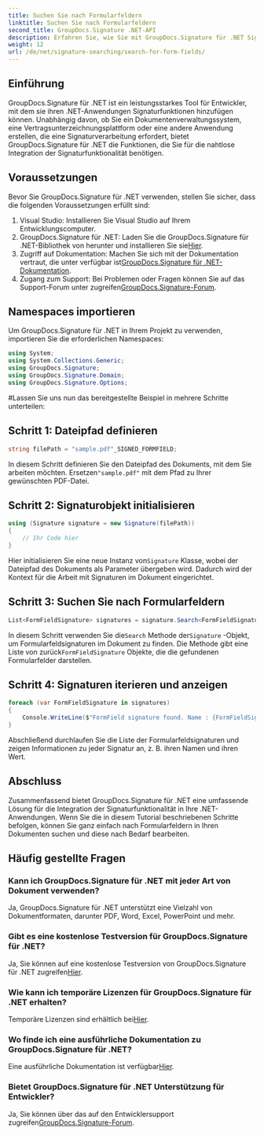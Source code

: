 ```yaml
---
title: Suchen Sie nach Formularfeldern
linktitle: Suchen Sie nach Formularfeldern
second_title: GroupDocs.Signature .NET-API
description: Erfahren Sie, wie Sie mit GroupDocs.Signature für .NET Signaturfunktionen in Ihre .NET-Anwendungen integrieren. Befolgen Sie unsere Schritt-für-Schritt-Anleitung für eine nahtlose Dokumentenverwaltung.
weight: 12
url: /de/net/signature-searching/search-for-form-fields/
---
```

## Einführung
GroupDocs.Signature für .NET ist ein leistungsstarkes Tool für Entwickler, mit dem sie ihren .NET-Anwendungen Signaturfunktionen hinzufügen können. Unabhängig davon, ob Sie ein Dokumentenverwaltungssystem, eine Vertragsunterzeichnungsplattform oder eine andere Anwendung erstellen, die eine Signaturverarbeitung erfordert, bietet GroupDocs.Signature für .NET die Funktionen, die Sie für die nahtlose Integration der Signaturfunktionalität benötigen.
## Voraussetzungen
Bevor Sie GroupDocs.Signature für .NET verwenden, stellen Sie sicher, dass die folgenden Voraussetzungen erfüllt sind:
1. Visual Studio: Installieren Sie Visual Studio auf Ihrem Entwicklungscomputer.
2.  GroupDocs.Signature für .NET: Laden Sie die GroupDocs.Signature für .NET-Bibliothek von herunter und installieren Sie sie[Hier](https://releases.groupdocs.com/signature/net/).
3.  Zugriff auf Dokumentation: Machen Sie sich mit der Dokumentation vertraut, die unter verfügbar ist[GroupDocs.Signature für .NET-Dokumentation](https://tutorials.groupdocs.com/signature/net/).
4.  Zugang zum Support: Bei Problemen oder Fragen können Sie auf das Support-Forum unter zugreifen[GroupDocs.Signature-Forum](https://forum.groupdocs.com/c/signature/13).

## Namespaces importieren
Um GroupDocs.Signature für .NET in Ihrem Projekt zu verwenden, importieren Sie die erforderlichen Namespaces:
```csharp
using System;
using System.Collections.Generic;
using GroupDocs.Signature;
using GroupDocs.Signature.Domain;
using GroupDocs.Signature.Options;
```
#Lassen Sie uns nun das bereitgestellte Beispiel in mehrere Schritte unterteilen:
## Schritt 1: Dateipfad definieren
```csharp
string filePath = "sample.pdf"_SIGNED_FORMFIELD;
```
 In diesem Schritt definieren Sie den Dateipfad des Dokuments, mit dem Sie arbeiten möchten. Ersetzen`"sample.pdf"` mit dem Pfad zu Ihrer gewünschten PDF-Datei.
## Schritt 2: Signaturobjekt initialisieren
```csharp
using (Signature signature = new Signature(filePath))
{
    // Ihr Code hier
}
```
 Hier initialisieren Sie eine neue Instanz von`Signature` Klasse, wobei der Dateipfad des Dokuments als Parameter übergeben wird. Dadurch wird der Kontext für die Arbeit mit Signaturen im Dokument eingerichtet.
## Schritt 3: Suchen Sie nach Formularfeldern
```csharp
List<FormFieldSignature> signatures = signature.Search<FormFieldSignature>(SignatureType.FormField);
```
 In diesem Schritt verwenden Sie die`Search` Methode der`Signature` -Objekt, um Formularfeldsignaturen im Dokument zu finden. Die Methode gibt eine Liste von zurück`FormFieldSignature` Objekte, die die gefundenen Formularfelder darstellen.
## Schritt 4: Signaturen iterieren und anzeigen
```csharp
foreach (var FormFieldSignature in signatures)
{
    Console.WriteLine($"FormField signature found. Name : {FormFieldSignature.Name}. Value: {FormFieldSignature.Value}");
}
```
Abschließend durchlaufen Sie die Liste der Formularfeldsignaturen und zeigen Informationen zu jeder Signatur an, z. B. ihren Namen und ihren Wert.

## Abschluss
Zusammenfassend bietet GroupDocs.Signature für .NET eine umfassende Lösung für die Integration der Signaturfunktionalität in Ihre .NET-Anwendungen. Wenn Sie die in diesem Tutorial beschriebenen Schritte befolgen, können Sie ganz einfach nach Formularfeldern in Ihren Dokumenten suchen und diese nach Bedarf bearbeiten.
## Häufig gestellte Fragen
### Kann ich GroupDocs.Signature für .NET mit jeder Art von Dokument verwenden?
Ja, GroupDocs.Signature für .NET unterstützt eine Vielzahl von Dokumentformaten, darunter PDF, Word, Excel, PowerPoint und mehr.
### Gibt es eine kostenlose Testversion für GroupDocs.Signature für .NET?
 Ja, Sie können auf eine kostenlose Testversion von GroupDocs.Signature für .NET zugreifen[Hier](https://releases.groupdocs.com/).
### Wie kann ich temporäre Lizenzen für GroupDocs.Signature für .NET erhalten?
 Temporäre Lizenzen sind erhältlich bei[Hier](https://purchase.groupdocs.com/temporary-license/).
### Wo finde ich eine ausführliche Dokumentation zu GroupDocs.Signature für .NET?
 Eine ausführliche Dokumentation ist verfügbar[Hier](https://tutorials.groupdocs.com/signature/net/).
### Bietet GroupDocs.Signature für .NET Unterstützung für Entwickler?
 Ja, Sie können über das auf den Entwicklersupport zugreifen[GroupDocs.Signature-Forum](https://forum.groupdocs.com/c/signature/13).